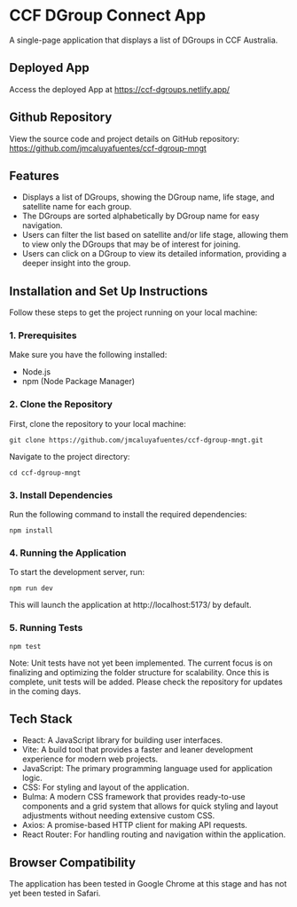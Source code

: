 # CCF DGroup Connect App

A single-page application that displays a list of DGroups in CCF Australia.

## Deployed App

Access the deployed App at https://ccf-dgroups.netlify.app/

## Github Repository

View the source code and project details on GitHub repository: https://github.com/jmcaluyafuentes/ccf-dgroup-mngt

## Features

- Displays a list of DGroups, showing the DGroup name, life stage, and satellite name for each group.
- The DGroups are sorted alphabetically by DGroup name for easy navigation.
- Users can filter the list based on satellite and/or life stage, allowing them to view only the DGroups that may be of interest for joining.
- Users can click on a DGroup to view its detailed information, providing a deeper insight into the group.

## Installation and Set Up Instructions

Follow these steps to get the project running on your local machine:

### 1. Prerequisites

Make sure you have the following installed:

- Node.js  
- npm (Node Package Manager)

### 2. Clone the Repository

First, clone the repository to your local machine:

```
git clone https://github.com/jmcaluyafuentes/ccf-dgroup-mngt.git
```

Navigate to the project directory:

```
cd ccf-dgroup-mngt
```

### 3. Install Dependencies

Run the following command to install the required dependencies:

```
npm install
```

### 4. Running the Application

To start the development server, run:

```
npm run dev
```

This will launch the application at http://localhost:5173/ by default.

### 5. Running Tests

```
npm test
```

Note: Unit tests have not yet been implemented. The current focus is on finalizing and optimizing the folder structure for scalability. Once this is complete, unit tests will be added. Please check the repository for updates in the coming days.

## Tech Stack

- React: A JavaScript library for building user interfaces.
- Vite: A build tool that provides a faster and leaner development experience for modern web projects.
- JavaScript: The primary programming language used for application logic.
- CSS: For styling and layout of the application.
- Bulma: A modern CSS framework that provides ready-to-use components and a grid system that allows for quick styling and layout adjustments without needing extensive custom CSS.
- Axios: A promise-based HTTP client for making API requests.
- React Router: For handling routing and navigation within the application.

## Browser Compatibility

The application has been tested in Google Chrome at this stage and has not yet been tested in Safari.
